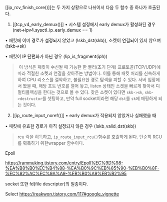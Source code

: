 
[[ip_rcv_finish_core()]]는 두 가지 상황으로 나뉘어서 다음 두 함수 중 하나가 호출된다.

1) [[tcp_v4_early_demux()]]
• 시스템 설정에서 early demux가 활성화된 경우 (net->ipv4.sysctl_ip_early_demux == 1)

• 패킷에 이미 경로가 설정되지 않았고 (!skb_dst(skb)), 소켓이 연결되어 있지 않으며 (!skb->sk)

• 패킷이 IP 단편화가 아닌 경우 (!ip_is_fragment(iph))

>  이 방식은 패킷이 수신될 때 가능한 한 빨리(초기 단계) 프로토콜(TCP/UDP)에 따라 적절한 소켓과 연결을 찾아주는 방법이다. 이를 통해 패킷 처리를 신속하게 하여 CPU 리소스를 절약하고, 불필요한 경로 탐색을 피할 수 있다. 서버 입장에서 봤을 때, 해당 포트 번호를 열어 놓고,  listen 상태인 소켓을 빠르게 찾아서 디 멀티플렉싱을 한다는 것으로 볼 수 있다. 찾은 소켓이 있다면 `skb->sk`, `skb->destructor`를 셋팅하고, 만약 full socket이라면 해당 `dst`를 `sk`에 매핑하게 되는 것이다.



2) [[ip_route_input_noref()]]
• early demux가 적용되지 않았거나 실패했을 때

• 패킷에 유효한 경로가 아직 설정되지 않은 경우 (!skb_valid_dst(skb))

>rcu 락을 획득하고, `ip_route_input_rcu()`함수를 호출하게 된다. 단순히 RCU를 획득하기 위한wrapper 함수이다.



Epoll

https://rammuking.tistory.com/entry/Epoll%EC%9D%98-%EA%B8%B0%EC%B4%88-%EA%B0%9C%EB%85%90-%EB%B0%8F-%EC%82%AC%EC%9A%A9-%EB%B0%A9%EB%B2%95


socket 또한 fd(file descripter)의 일종이다. 


Select
https://reakwon.tistory.com/117#google_vignette